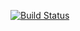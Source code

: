 [![Build Status](https://travis-ci.org/randomjs/currency_exchange_rates.svg?branch=master)](https://travis-ci.org/randomjs/currency_exchange_rates)